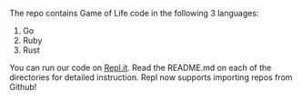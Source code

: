 The repo contains Game of Life code in the following 3 languages:
  1. Go
  2. Ruby
  3. Rust

You can run our code on [Repl.it](https://repl.it/github/pranav2595/SE20_HW2-3). Read the README.md on each of the directories for detailed instruction. Repl now supports importing repos from Github! 
